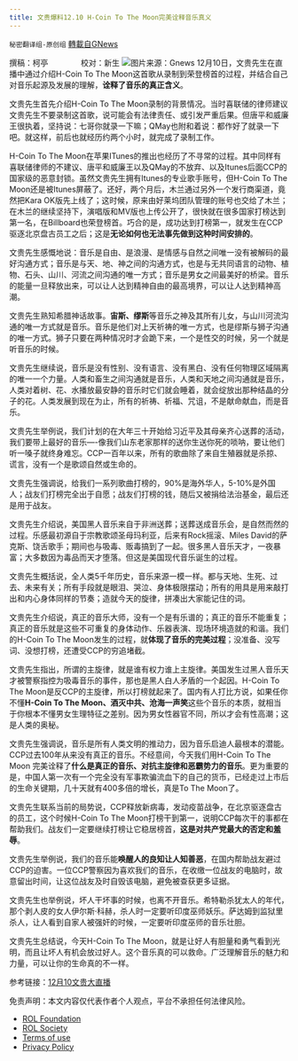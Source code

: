 ```yaml
---
title: 文贵爆料12.10 H-Coin To The Moon完美诠释音乐真义
---
```

`秘密翻译组-原创组` [轉載自GNews](https://gnews.org/zh-hans/1749017/)

撰稿：柯亭               校对：新生
![](https://assets.gnews.org/wp-content/uploads/2021/12/image-626.png)图片来源：Gnews
12月10日，文贵先生在直播中通过介绍H-Coin To The Moon这首歌从录制到荣登榜首的过程，并结合自己对音乐起源及发展的理解，**诠释了音乐的真正含义**。

文贵先生首先介绍H-Coin To The Moon录制的背景情况。当时喜联储的律师建议文贵先生不要录制这首歌，说可能会有法律责任、或引发严重后果。但唐平和威廉王很执着，坚持说：七哥你就录一下嘛；QMay也附和着说：都作好了就录一下吧。就这样，前后也就经历约两个小时，就完成了录制工作。

H-Coin To The Moon在苹果ITunes的推出也经历了不寻常的过程。其中同样有喜联储律师的不建议、唐平和威廉王以及QMay的不放弃、以及Itunes后面CCP的国家级的恶意封锁。虽然文贵先生拥有Itunes的专业歌手账号，但H-Coin To The Moon还是被Itunes屏蔽了。还好，两个月后，木兰通过另外一个发行商渠道，竟然把Kara OK版先上线了；这时候，原来由好莱坞团队管理的账号也交给了木兰；在木兰的继续坚持下，演唱版和MV版也上传公开了，很快就在很多国家打榜达到第一名，在Billboard也荣登榜首。巧合的是，成功达到打榜第一，就发生在CCP驱逐北京盘古员工之后；这是**无论如何也无法事先做到这种时间安排的**。

文贵先生感慨地说：音乐是自由、是浪漫、是情感与自然之间唯一没有被解码的最好沟通方式；音乐是与天、地、神之间的沟通方式，也是与无共同语言的动物、植物、石头、山川、河流之间沟通的唯一方式；音乐是男女之间最美好的桥梁。音乐的能量一旦释放出来，可以让人达到精神自由的最高境界，可以让人达到精神高潮。

文贵先生熟知希腊神话故事。**宙斯、缪斯**等音乐之神及其所有儿女，与山川河流沟通的唯一方式就是音乐。音乐是他们对上天祈祷的唯一方式，也是缪斯与狮子沟通的唯一方式。狮子只要在两种情况时才会跪下来，一个是性交的时候，另一个就是听音乐的时候。

文贵先生继续说，音乐是没有性别、没有语言、没有黑白、没有任何物理区域隔离的唯一一个力量。人类和畜生之间沟通就是音乐，人类和天地之间沟通就是音乐，人类对着树、花、水播放最安静的音乐时它们就会睡着，就会绽放出那种结晶的分子的花。人类发展到现在为止，所有的祈祷、祈福、咒诅，不是献命献血，而是音乐。

文贵先生举例说，我们计划的在大年三十开始给习近平及其母亲齐心送葬的活动，我们要带上最好的音乐—-像我们山东老家那样的送你生送你死的唢呐，要让他们听一嗓子就终身难忘。CCP一百年以来，所有的歌曲除了来自生殖器就是杀掠、谎言，没有一个是歌颂自然或生命的。

文贵先生强调说，给我们一系列歌曲打榜的，90%是海外华人，5-10%是外国人；战友们打榜完全出于自愿；战友们打榜的钱，随后又被捐给法治基金，最后还是用于战友。

文贵先生介绍说，美国黑人音乐来自于非洲送葬；送葬送成音乐会，是自然而然的过程。乐感最初源自于宗教歌颂圣母玛利亚，后来有Rock摇滚、Miles David的萨克斯、饶舌歌手；期间也与吸毒、贩毒搞到了一起。很多黑人音乐天才，一夜暴富；大多数因为毒品而天才堕落。但这是美国现代音乐诞生的过程。

文贵先生概括说，全人类5千年历史，音乐来源一模一样。都与天地、生死、过去、未来有关；所有手段就是眼泪、哭泣、身体极限摆动；所有的用具是用来敲打出和内心身体同样的节奏；造就今天的旋律，拼凑出大家能记住的词。

文贵先生介绍说，真正的音乐大师，没有一个是有乐谱的；真正的音乐不能重复；真正的音乐就是这些不可重复的身体动作、乐器表演、现场环境造就的和谐。我们的H-Coin To The Moon发生的过程，就**体现了音乐的完美过程**；没准备、没写词、没想打榜，还遭受CCP的穷追堵截。

文贵先生指出，所谓的主旋律，就是谁有权力谁上主旋律。美国发生过黑人音乐天才被警察指控为吸毒音乐的事件，那也是黑人白人矛盾的一个起因。H-Coin To The Moon是反CCP的主旋律，所以打榜就起来了。国内有人打比方说，如果任你不懂**H-Coin To The Moon、酒灭中共、沧海一声笑**这些个音乐的本质，就相当于你根本不懂男女生理特征之差别。因为男女性器官不同，所以才会有性高潮；这是人类的奥秘。

文贵先生强调说，音乐是所有人类文明的推动力，因为音乐启迪人最根本的潜能。CCP过去100年从来没有真正的音乐。不经意间，今天我们用H-Coin  To The Moon 完美诠释了**什么是真正的音乐、对抗主旋律和恶霸势力的音乐**。更为重要的是，中国人第一次有一个完全没有军事欺骗流血下的自己的货币，已经走过上市后的生命关键期，几十天就有400多倍的增长，真是To The Moon了。

文贵先生联系当前的局势说，CCP释放新病毒，发动疫苗战争，在北京驱逐盘古的员工，这个时候H-Coin To The Moon打榜干到第一，说明CCP每次干的事都在帮助我们。战友们一定要继续打榜让它稳居榜首，**这是对共产党最大的否定和羞辱**。

文贵先生举例说，我们的音乐能**唤醒人的良知让人知善恶**，在国内帮助战友避过CCP的迫害。一位CCP警察因为喜欢我们的音乐，在收缴一位战友的电脑时，故意留出时间，让这位战友及时自毁该电脑，避免被查获更多证据。

文贵先生也举例说，坏人干坏事的时候，也离不开音乐。希特勒杀犹太人的年代，那个剥人皮的女人伊尔斯·科赫，杀人时一定要听印度巫师妖乐。萨达姆到监狱里杀人，让人看到自家人被强奸的时候，一定要听印度巫师的音乐壮胆。

文贵先生总结说，今天H-Coin To The Moon，就是让好人有胆量和勇气看到光明，而且让坏人有机会放过好人。这个音乐真的可以救命。广泛理解音乐的魅力和力量，可以让你的生命真的不一样。

参考链接：[12月10文贵大直播](https://gtv.org/video/id=61b350ad56f4921401b40cca)

 

免责声明：本文内容仅代表作者个人观点，平台不承担任何法律风险。

- [ROL Foundation](https://rolfoundation.org/)
- [ROL Society](https://rolsociety.org/)
- [Terms of use](https://gnews.org/terms-of-use-3/)
- [Privacy Policy](https://gnews.org/privacy-policy/)

